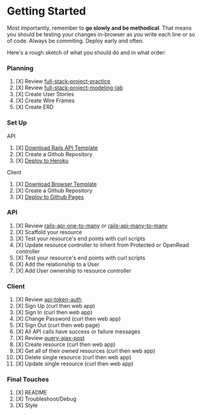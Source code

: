 # Getting Started

Most importantly, remember to **go slowly and be methodical**. That means you
should be testing your changes in-browser as you write each line or so of code.
Always be commiting. Deploy early and often.

Here's a rough sketch of what you should do and in what order:

### Planning
1.  [X] Review [full-stack-project-practice](https://git.generalassemb.ly/ga-wdi-boston/full-stack-project-practice)
1.  [X] Review [full-stack-project-modeling-lab](https://git.generalassemb.ly/ga-wdi-boston/full-stack-project-modeling-lab)
1.  [X] Create User Stories
1.  [X] Create Wire Frames
1.  [X] Create ERD

### Set Up

API

1.  [X] [Download Rails API Template](https://git.generalassemb.ly/ga-wdi-boston/rails-api-template)
1.  [X] Create a Github Repository
1.  [X] [Deploy to Heroku](https://git.generalassemb.ly/ga-wdi-boston/rails-heroku-setup-guide)

Client

1.  [X] [Download Browser Template](https://git.generalassemb.ly/ga-wdi-boston/browser-template)
1.  [X] Create a Github Repository
1.  [X] [Deploy to Github Pages](https://git.generalassemb.ly/ga-wdi-boston/gh-pages-deployment-guide)

### API
1.  [X] Review [rails-api-one-to-many](https://git.generalassemb.ly/ga-wdi-boston/rails-api-one-to-many) or [rails-api-many-to-many](https://git.generalassemb.ly/ga-wdi-boston/rails-api-many-to-many)
1.  [X] Scaffold your resource
1.  [X] Test your resource's end points with curl scripts
1.  [X] Update resource controller to inherit from Protected or OpenRead controller
1.  [X] Test your resource's end points with curl scripts
1.  [X] Add the relationship to a User
1.  [X] Add User ownership to resource controller

### Client
1.  [X] Review [api-token-auth](https://git.generalassemb.ly/ga-wdi-boston/api-token-auth)
1.  [X] Sign Up (curl then web app)
1.  [X] Sign In (curl then web app)
1.  [X] Change Password (curl then web app)
1.  [X] Sign Out (curl then web page)
1.  [X] All API calls have success or failure messages
1.  [X] Review [query-ajax-post](https://github.com/ga-wdi-boston/jquery-ajax-post)
1.  [X] Create resource (curl then web app)
1.  [X] Get all of their owned resources (curl then web app)
1.  [X] Delete single resource (curl then web app)
1.  [X] Update single resource (curl then web app)

### Final Touches
1.  [X] README
2.  [X] Troubleshoot/Debug
3.  [X] Style
